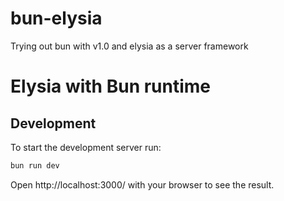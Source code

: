 # bun-elysia

Trying out bun with v1.0 and elysia as a server framework

# Elysia with Bun runtime

## Development

To start the development server run:

```bash
bun run dev
```

Open http://localhost:3000/ with your browser to see the result.
